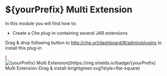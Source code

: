 # ${yourPrefix} Multi Extension

In this module you will find how to:
- Create a Che plug-in containing several JAR extensions

Drag & drop following button to http://che.url/dashboard/#/admin/plugins to install this plug-in

[![${yourPrefix} Multi Extension](https://img.shields.io/badge/${yourPrefix} Multi Extension-Drag & install-brightgreen.svg?style=flat-square)](http://eclipse.org/che/?install&uri=mvn:${groupId}:${artifactId}:zip:${version})
